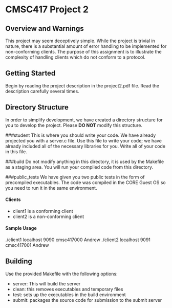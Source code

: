 # CMSC417 Project 2

## Overview and Warnings
This project may seem deceptively simple. While the project is trivial in nature, there is a substantial amount of error handling to be implemented for non-conforming clients. The purpose of this assignment is to illustrate the complexity of handling clients which do not conform to a protocol. 


## Getting Started
Begin by reading the project description in the project2.pdf file. Read the description carefully several times. 



## Directory Structure
In order to simplify development, we have created a directory structure for you to develop the project. Please **DO NOT** modify this structure. 

###student
This is where you should write your code. We have already projected you with a server.c file. Use this file to write your code; we have already included all of the necessary libraries for you. Write all of your code in this file.

###build
Do not modify anything in this directory, it is used by the Makefile as a staging area. You will run your compiled code from this directory.

###public_tests
We have given you two public tests in the form of precompiled executables. The code was compiled in the CORE Guest OS so you need to run it in the same environment. 

#### Clients
* client1 is a conforming client
* client2 is a non-conforming client

#### Sample Usage
./client1 localhost 9090 cmsc417000 Andrew
./client2 localhost 9091 cmsc417001 Andrew 

## Building
Use the provided Makefile with the following options:

* server: This will build the server
* clean: this removes executables and temporary files
* test: sets up the executables in the build environment 
* submit: packages the source code for submission to the submit server
